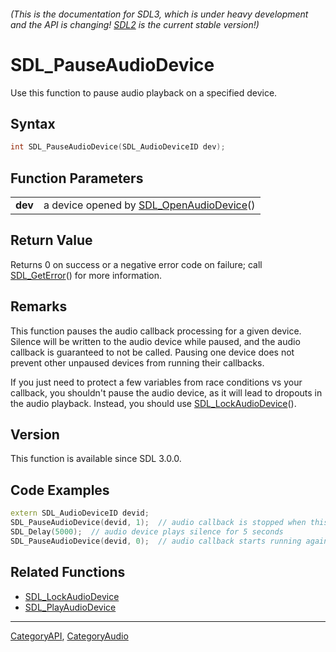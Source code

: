 ###### (This is the documentation for SDL3, which is under heavy development and the API is changing! [SDL2](https://wiki.libsdl.org/SDL2/) is the current stable version!)
# SDL_PauseAudioDevice

Use this function to pause audio playback on a specified device.

## Syntax

```c
int SDL_PauseAudioDevice(SDL_AudioDeviceID dev);

```

## Function Parameters

|             |                                                                 |
| ----------- | --------------------------------------------------------------- |
| **dev**     | a device opened by [SDL_OpenAudioDevice](SDL_OpenAudioDevice)() |

## Return Value

Returns 0 on success or a negative error code on failure; call
[SDL_GetError](SDL_GetError)() for more information.

## Remarks

This function pauses the audio callback processing for a given device.
Silence will be written to the audio device while paused, and the audio
callback is guaranteed to not be called. Pausing one device does not
prevent other unpaused devices from running their callbacks.

If you just need to protect a few variables from race conditions vs your
callback, you shouldn't pause the audio device, as it will lead to dropouts
in the audio playback. Instead, you should use
[SDL_LockAudioDevice](SDL_LockAudioDevice)().

## Version

This function is available since SDL 3.0.0.

## Code Examples

```c++
extern SDL_AudioDeviceID devid;
SDL_PauseAudioDevice(devid, 1);  // audio callback is stopped when this returns.
SDL_Delay(5000);  // audio device plays silence for 5 seconds
SDL_PauseAudioDevice(devid, 0);  // audio callback starts running again.
```

## Related Functions

* [SDL_LockAudioDevice](SDL_LockAudioDevice)
* [SDL_PlayAudioDevice](SDL_PlayAudioDevice)

----
[CategoryAPI](CategoryAPI), [CategoryAudio](CategoryAudio)


